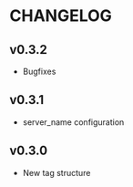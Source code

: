 
# CHANGELOG

## v0.3.2

- Bugfixes

## v0.3.1

- server_name configuration

## v0.3.0

- New tag structure
